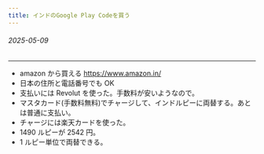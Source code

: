 ```yaml
---
title: インドのGoogle Play Codeを買う
---
```


###### 2025-05-09

---

- amazon から買える https://www.amazon.in/
- 日本の住所と電話番号でも OK
- 支払いには Revolut を使った。手数料が安いようなので。
- マスタカード(手数料無料)でチャージして、インドルピーに両替する。あとは普通に支払い。
- チャージには楽天カードを使った。
- 1490 ルピーが 2542 円。
- 1 ルピー単位で両替できる。
